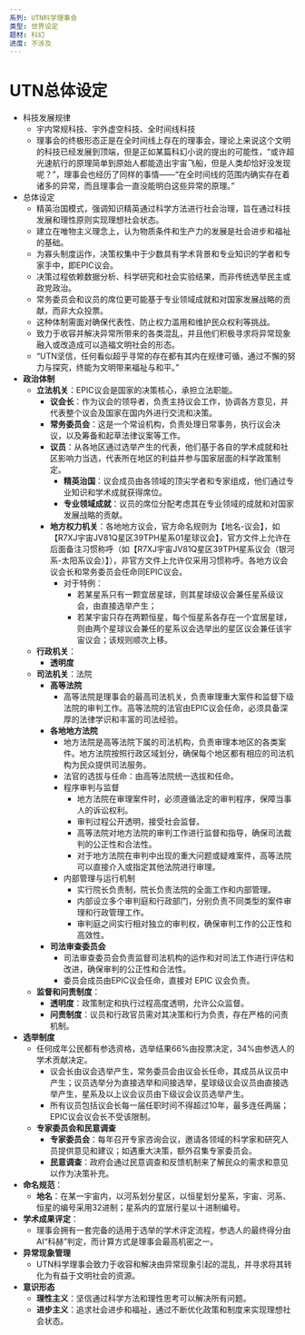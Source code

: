 ```yaml
---
系列: UTN科学理事会
类型: 世界设定
题材: 科幻
进度: 不涉及
---
```

# **UTN总体设定**

- 科技发展规律
    - 宇内常规科技、宇外虚空科技、全时间线科技
    - 理事会的终极形态正是在全时间线上存在的理事会，理论上来说这个文明的科技已经发展到顶端，但是正如某篇科幻小说的提出的可能性，“或许超光速航行的原理简单到原始人都能造出宇宙飞船，但是人类却恰好没发现呢？”，理事会也经历了同样的事情——“在全时间线的范围内确实存在着诸多的异常，而且理事会一直没能明白这些异常的原理。”
- 总体设定
    - 精英治国模式，强调知识精英通过科学方法进行社会治理，旨在通过科技发展和理性原则实现理想社会状态。
    - 建立在唯物主义理念上，认为物质条件和生产力的发展是社会进步和福祉的基础。
    - 为寡头制度运作，决策权集中于少数具有学术背景和专业知识的学者和专家手中，即EPIC议会。
    - 决策过程依赖数据分析、科学研究和社会实验结果，而非传统选举民主或政党政治。
    - 常务委员会和议员的席位更可能基于专业领域成就和对国家发展战略的贡献，而非大众投票。
    - 这种体制需面对确保代表性、防止权力滥用和维护民众权利等挑战。
    - 致力于收容并解决异常所带来的各类混乱，并且他们积极寻求将异常现象融入或改造成可以造福文明社会的形态。
    - “UTN坚信，任何看似超乎寻常的存在都有其内在规律可循，通过不懈的努力与探究，终能为文明带来福祉与和平。”
- **政治体制**
    - **立法机关**：EPIC议会是国家的决策核心，承担立法职能。
        - **议会长**：作为议会的领导者，负责主持议会工作，协调各方意见，并代表整个议会及国家在国内外进行交流和决策。
        - **常务委员会**：这是一个常设机构，负责处理日常事务，执行议会决议，以及筹备和起草法律议案等工作。
        - **议员**：从各地区通过选举产生的代表，他们基于各自的学术成就和社区影响力当选，代表所在地区的利益并参与国家层面的科学政策制定。
            - **精英治国**：议会成员由各领域的顶尖学者和专家组成，他们通过专业知识和学术成就获得席位。
            - **专业领域成就**：议员的席位分配考虑其在专业领域的成就和对国家发展战略的贡献。
        - **地方权力机关**：各地地方议会，官方命名规则为【地名-议会】，如【R7XJ宇宙JV81Q星区39TPH星系01星球议会】，官方文件上允许在后面备注习惯称呼（如【R7XJ宇宙JV81Q星区39TPH星系议会（银河系-太阳系议会）】），非官方文件上允许仅采用习惯称呼。各地方议会议会长和常务委员会任命同EPIC议会。
            - 对于特例：
                - 若某星系只有一颗宜居星球，则其星球级议会兼任星系级议会，由直接选举产生；
                - 若某宇宙只存在两颗恒星，每个恒星系各存在一个宜居星球，则由两个星球议会兼任的星系议会选举出的星区议会兼任该宇宙议会；该规则顺次上移。
    - **行政机关**：
        - **透明度**
    - **司法机关**：法院
        - **高等法院**
            - 高等法院是理事会的最高司法机关，负责审理重大案件和监督下级法院的审判工作。高等法院的法官由EPIC议会任命，必须具备深厚的法律学识和丰富的司法经验。
        - **各地地方法院**
            - 地方法院是高等法院下属的司法机构，负责审理本地区的各类案件。地方法院按照行政区域划分，确保每个地区都有相应的司法机构为民众提供司法服务。
            - 法官的选拔与任命：由高等法院统一选拔和任命。
            - 程序审判与监督
                - 地方法院在审理案件时，必须遵循法定的审判程序，保障当事人的诉讼权利。
                - 审判过程公开透明，接受社会监督。
                - 高等法院对地方法院的审判工作进行监督和指导，确保司法裁判的公正性和合法性。
                - 对于地方法院在审判中出现的重大问题或疑难案件，高等法院可以直接介入或指定其他法院进行审理。
            - 内部管理与运行机制
                - 实行院长负责制，院长负责法院的全面工作和内部管理。
                - 内部设立多个审判庭和行政部门，分别负责不同类型的案件审理和行政管理工作。
                - 审判庭之间实行相对独立的审判权，确保审判工作的公正性和高效性。
        - **司法审查委员会**
            - 司法审查委员会负责监督司法机构的运作和对司法工作进行评估和改进，确保审判的公正性和合法性。
            - 委员会成员由EPIC议会任命，直接对 EPIC 议会负责。
    - **监督和问责制度**：
        - **透明度**：政策制定和执行过程高度透明，允许公众监督。
        - **问责制度**：议员和行政官员需对其决策和行为负责，存在严格的问责机制。
- **选举制度**
    - 任何成年公民都有参选资格，选举结果66%由投票决定，34%由参选人的学术贡献决定。
        - 议会长由议会选举产生，常务委员会由议会长任命，其成员从议员中产生；议员选举分为直接选举和间接选举，星球级议会议员由直接选举产生，星系及以上议会议员由下级议会议员选举产生。
        - 所有议员包括议会长每一届任职时间不得超过10年，最多连任两届；EPIC议会议会长不受该限制。
    - **专家委员会和民意调查**
        - **专家委员会**：每年召开专家咨询会议，邀请各领域的科学家和研究人员提供意见和建议；如遇重大决策，额外召集专家委员会。
        - **民意调查**：政府会通过民意调查和反馈机制来了解民众的需求和意见以作为决策补充。
- **命名规范**：
    - **地名**：在某一宇宙内，以河系划分星区，以恒星划分星系，宇宙、河系、恒星的编号采用32进制；星系内的宜居行星以十进制编号。
- **学术成果评定**：
    - 理事会拥有一套完备的适用于选举的学术评定流程，参选人的最终得分由AI“科赫”判定，而计算方式是理事会最高机密之一。
- **异常现象管理**
    - UTN科学理事会致力于收容和解决由异常现象引起的混乱，并寻求将其转化为有益于文明社会的资源。
- **意识形态**
    - **理性主义**：坚信通过科学方法和理性思考可以解决所有问题。
    - **进步主义**：追求社会进步和福祉，通过不断优化政策和制度来实现理想社会状态。

